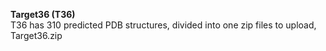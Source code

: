 **Target36 (T36)** \
T36 has 310 predicted PDB structures, divided into one zip files to upload, Target36.zip
